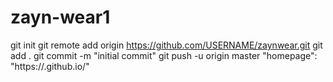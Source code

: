 # zayn-wear1
git init git remote add origin https://github.com/USERNAME/zaynwear.git git add . git commit -m "initial commit" git push -u origin master
"homepage": "https://<username>.github.io/<repo-name>"

